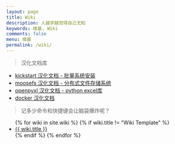 ```yaml
---
layout: page
title: Wiki
description: 人越学越觉得自己无知
keywords: 维基, Wiki
comments: false
menu: 维基
permalink: /wiki/
---
```


> 汉化文档库

+ [kickstart 汉化文档 - 批量系统安装](https://github.com/octowhale/doc2cn_kickstart/blob/master/README.md)
+ [moosefs 汉化文档 - 分布式文件存储系统](https://github.com/octowhale/doc2cn_moosefs/blob/master/SUMMARY.md) 
+ [openpyxl 汉化文档 - python excel库](https://github.com/octowhale/doc2cn_openpyxl/blob/master/SUMMARY.md) 
+ [docker 汉化文档](https://github.com/octowhale/doc2cn_docker/blob/master/SUMMARY.md)



> 记多少命令和快捷键会让脑袋爆炸呢？

<ul class="listing">
{% for wiki in site.wiki %}
{% if wiki.title != "Wiki Template" %}
<li class="listing-item"><a href="{{ wiki.url }}">{{ wiki.title }}</a></li>
{% endif %}
{% endfor %}
</ul>
